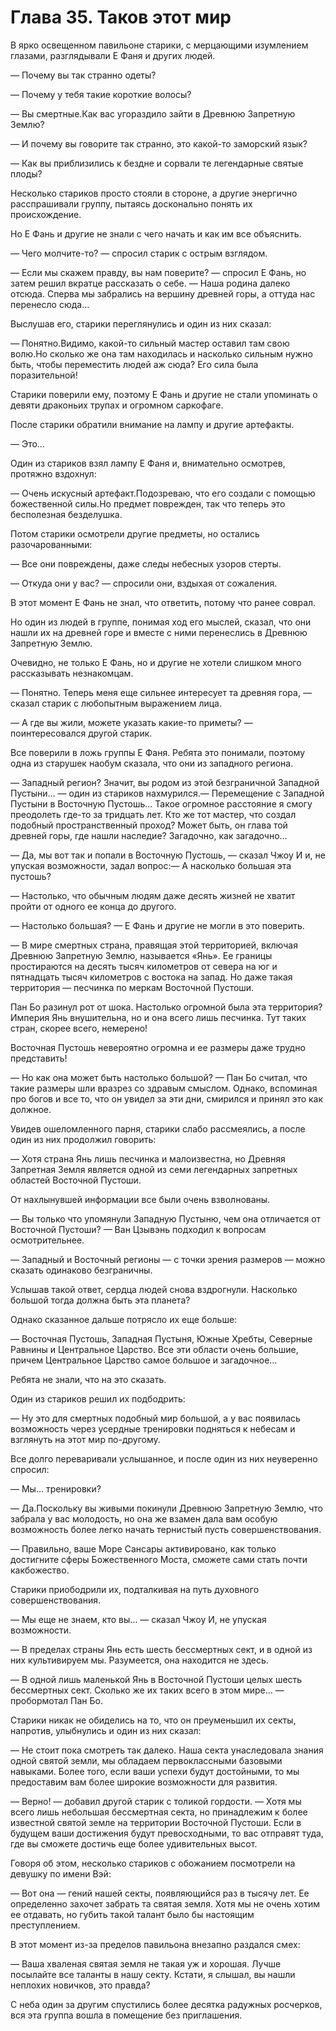 # Глава 35. Таков этот мир


В ярко освещенном павильоне старики, с мерцающими изумлением глазами, разглядывали Е Фаня и других людей.

— Почему вы так странно одеты?

— Почему у тебя такие короткие волосы?

— Вы смертные.Как вас угораздило зайти в Древнюю Запретную Землю?

— И почему вы говорите так странно, это какой-то заморский язык?

— Как вы приблизились к бездне и сорвали те легендарные святые плоды?

Несколько стариков просто стояли в стороне, а другие энергично расспрашивали группу, пытаясь досконально понять их происхождение.

Но Е Фань и другие не знали с чего начать и как им все объяснить.

— Чего молчите-то? — спросил старик с острым взглядом.

— Если мы скажем правду, вы нам поверите? — спросил Е Фань, но затем решил вкратце рассказать о себе. — Наша родина далеко отсюда. Сперва мы забрались на вершину древней горы, а оттуда нас перенесло сюда…

Выслушав его, старики переглянулись и один из них сказал: 

— Понятно.Видимо, какой-то сильный мастер оставил там свою волю.Но сколько же она там находилась и насколько сильным нужно быть, чтобы переместить людей аж сюда? Его сила была поразительной!

Старики поверили ему, поэтому Е Фань и другие не стали упоминать о девяти драконьих трупах и огромном саркофаге.

После старики обратили внимание на лампу и другие артефакты.

— Это…

Один из стариков взял лампу Е Фаня и, внимательно осмотрев, протяжно вздохнул: 

— Очень искусный артефакт.Подозреваю, что его создали с помощью божественной силы.Но предмет поврежден, так что теперь это бесполезная безделушка.

Потом старики осмотрели другие предметы, но остались разочарованными: 

— Все они повреждены, даже следы небесных узоров стерты.

— Откуда они у вас? — спросили они, вздыхая от сожаления.

В этот момент Е Фань не знал, что ответить, потому что ранее соврал.

Но один из людей в группе, понимая ход его мыслей, сказал, что они нашли их на древней горе и вместе с ними перенеслись в Древнюю Запретную Землю.

Очевидно, не только Е Фань, но и другие не хотели слишком много рассказывать незнакомцам.

— Понятно. Теперь меня еще сильнее интересует та древняя гора, — сказал старик с любопытным выражением лица.

— А где вы жили, можете указать какие-то приметы? — поинтересовался другой старик.

Все поверили в ложь группы Е Фаня. Ребята это понимали, поэтому одна из старушек наобум сказала, что они из западного региона.

— Западный регион? Значит, вы родом из этой безграничной Западной Пустыни… — один из стариков нахмурился.— Перемещение с Западной Пустыни в Восточную Пустошь... Такое огромное расстояние я смогу преодолеть где-то за тридцать лет. Кто же тот мастер, что создал подобный пространственный проход? Может быть, он глава той древней горы, где нашли наследие? Загадочно, как загадочно…

— Да, мы вот так и попали в Восточную Пустошь, — сказал Чжоу И и, не упуская возможности, задал вопрос:— А насколько большая эта пустошь?

— Настолько, что обычным людям даже десять жизней не хватит пройти от одного ее конца до другого.

— Настолько большая? — Е Фань и другие не могли в это поверить.

— В мире смертных страна, правящая этой территорией, включая Древнюю Запретную Землю, называется «Янь». Ее границы простираются на десять тысяч километров от севера на юг и пятнадцать тысяч километров с востока на запад. Но даже такая территория — песчинка по меркам Восточной Пустоши.

Пан Бо разинул рот от шока. Настолько огромной была эта территория? Империя Янь внушительна, но и она всего лишь песчинка. Тут таких стран, скорее всего, немерено!

Восточная Пустошь невероятно огромна и ее размеры даже трудно представить!

— Но как она может быть настолько большой? — Пан Бо считал, что такие размеры шли вразрез со здравым смыслом. Однако, вспоминая про богов и все то, что он увидел за эти дни, смирился и принял это как должное.

Увидев ошеломленного парня, старики слабо рассмеялись, а после один из них продолжил говорить:

— Хотя страна Янь лишь песчинка и малоизвестна, но Древняя Запретная Земля является одной из семи легендарных запретных областей Восточной Пустоши.

От нахлынувшей информации все были очень взволнованы.

— Вы только что упомянули Западную Пустыню, чем она отличается от Восточной Пустоши? — Ван Цзывэнь подходил к вопросам осмотрительнее.

— Западный и Восточный регионы — с точки зрения размеров — можно сказать одинаково безграничны.

Услышав такой ответ, сердца людей снова вздрогнули. Насколько большой тогда должна быть эта планета?

Однако сказанное дальше потрясло их еще больше: 

— Восточная Пустошь, Западная Пустыня, Южные Хребты, Северные Равнины и Центральное Царство. Все эти области очень большие, причем Центральное Царство самое большое и загадочное…

Ребята не знали, что на это сказать.

Один из стариков решил их подбодрить:

— Ну это для смертных подобный мир большой, а у вас появилась возможность через усердные тренировки подняться к небесам и взглянуть на этот мир по-другому.

Все долго переваривали услышанное, и после один из них неуверенно спросил:

— Мы… тренировки?

— Да.Поскольку вы живыми покинули Древнюю Запретную Землю, что забрала у вас молодость, но она же взамен дала вам особую возможность более легко начать тернистый пусть совершенствования.

— Правильно, ваше Море Сансары активировано, как только достигните сферы Божественного Моста, сможете сами стать почти какбожество.

Старики приободрили их, подталкивая на путь духовного совершенствования.

— Мы еще не знаем, кто вы… — сказал Чжоу И, не упуская возможности.

— В пределах страны Янь есть шесть бессмертных сект, и в одной из них культивируем мы. Разумеется, она находится не здесь.

— В одной лишь маленькой Янь в Восточной Пустоши целых шесть бессмертных сект. Сколько же их таких всего в этом мире… — пробормотал Пан Бо.

Старики никак не обиделись на то, что он преуменьшил их секты, напротив, улыбнулись и один из них сказал:

— Не стоит пока смотреть так далеко. Наша секта унаследовала знания одной святой земли, мы обладаем первоклассными базовыми навыками. Более того, если ваши успехи будут достойными, то мы предоставим вам более широкие возможности для развития.

— Верно! — добавил другой старик с толикой гордости. — Хотя мы всего лишь небольшая бессмертная секта, но принадлежим к более известной святой земле на территории Восточной Пустоши. Если в будущем ваши достижения будут превосходными, то вас отправят туда, где вы сможете достичь еще более удивительных высот.

Говоря об этом, несколько стариков с обожанием посмотрели на девушку по имени Вэй:

— Вот она — гений нашей секты, появляющийся раз в тысячу лет. Ее определенно захочет забрать та святая земля. Хотя мы не очень хотим ее отдавать, но губить такой талант было бы настоящим преступлением.

В этот момент из-за пределов павильона внезапно раздался смех: 

— Ваша хваленая святая земля не такая уж и хорошая. Лучше посылайте все таланты в нашу секту. Кстати, я слышал, вы нашли неплохих новичков, это правда?

С неба один за другим спустились более десятка радужных росчерков, вся эта группа вошла в помещение без приглашения.